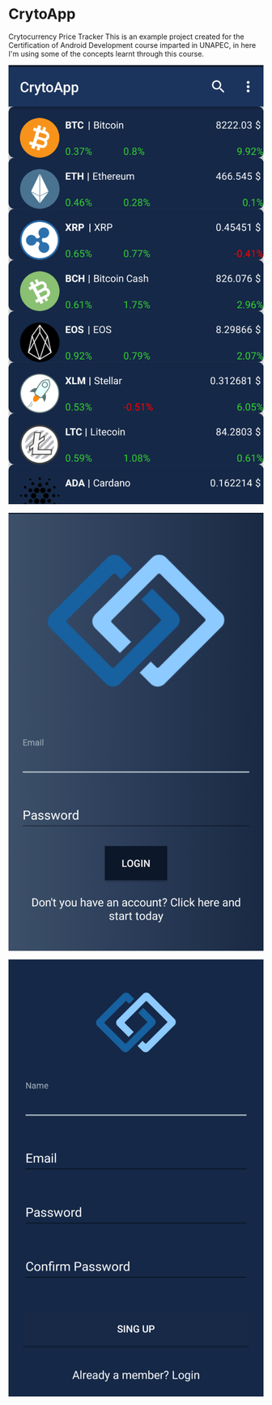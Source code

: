 # CrytoApp
Crytocurrency Price Tracker
This is an example project created for the Certification of Android Development course imparted in UNAPEC, in here I'm using some of the concepts learnt through this course.

![alt text](https://github.com/JC1002/CrytoApp/blob/master/Screenshot_20180729-104828~01.png)

![alt text](https://github.com/JC1002/CrytoApp/blob/master/Screenshot_20180729-104841~01.png)

![alt text](https://github.com/JC1002/CrytoApp/blob/master/Screenshot_20180729-104854~01.png)
